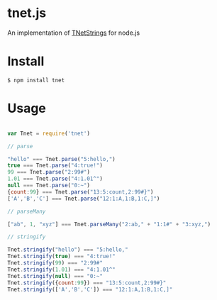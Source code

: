 # tnet.js

An implementation of [TNetStrings](http://tnetstrings.org) for node.js

# Install

	$ npm install tnet

# Usage

```javascript

var Tnet = require('tnet')

// parse

"hello" === Tnet.parse("5:hello,")
true === Tnet.parse("4:true!")
99 === Tnet.parse("2:99#")
1.01 === Tnet.parse("4:1.01^")
null === Tnet.parse("0:~")
{count:99} === Tnet.parse("13:5:count,2:99#}")
['A','B','C'] === Tnet.parse("12:1:A,1:B,1:C,]")

// parseMany

["ab", 1, "xyz"] === Tnet.parseMany("2:ab," + "1:1#" + "3:xyz,")

// stringify

Tnet.stringify("hello") === "5:hello,"
Tnet.stringify(true) === "4:true!"
Tnet.stringify(99) === "2:99#"
Tnet.stringify(1.01) === "4:1.01^"
Tnet.stringify(null) === "0:~"
Tnet.stringify({count:99}) === "13:5:count,2:99#}"
Tnet.stringify(['A','B','C']) === "12:1:A,1:B,1:C,]"

```
